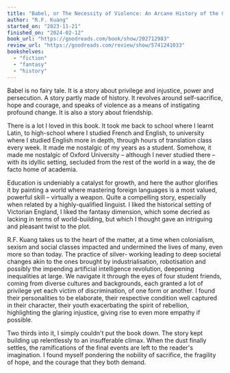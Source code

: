 ```yaml
---
title: "Babel, or The Necessity of Violence: An Arcane History of the Oxford Translators' Revolution"
author: "R.F. Kuang"
started_on: "2023-11-21"
finished_on: "2024-02-12"
book_url: "https://goodreads.com/book/show/202712983"
review_url: "https://goodreads.com/review/show/5741241033"
bookshelves:
  - "fiction"
  - "fantasy"
  - "history"
---
```


Babel is no fairy tale. It is a story about privilege and injustice, power and persecution. A story
partly made of history. It revolves around self-sacrifice, hope and courage, and speaks of violence
as a means of instigating profound change. It is also a story about friendship.

There is a lot I loved in this book. It took me back to school where I learnt Latin, to high-school
where I studied French and English, to university where I studied English more in depth, through
hours of translation class every week. It made me nostalgic of my years as a student. Somehow, it
made me nostalgic of Oxford University – although I never studied there – with its idyllic setting,
secluded from the rest of the world in a way, the de facto home of academia.

Education is undeniably a catalyst for growth, and here the author glorifies it by painting a world
where mastering foreign languages is a most valued, powerful skill – virtually a weapon. Quite a
compelling story, especially when related by a highly-qualified linguist. I liked the historical
setting of Victorian England, I liked the fantasy dimension, which some decried as lacking in terms
of world-building, but which I thought gave an intriguing and pleasant twist to the plot.

R.F. Kuang takes us to the heart of the matter, at a time when colonialism, sexism and social
classes impacted and undermined the lives of many, even more so than today. The practice of silver-
working leading to deep societal changes akin to the ones brought by industrialisation, robotisation
and possibly the impending artificial intelligence revolution, deepening inequalities at large. We
navigate it through the eyes of four student friends, coming from diverse cultures and backgrounds,
each granted a lot of privilege yet each victim of discrimination, of one form or another. I found
their personalities to be elaborate, their respective condition well captured in their character,
their youth exacerbating the spirit of rebellion, highlighting the glaring injustice, giving rise to
even more empathy if possible.

Two thirds into it, I simply couldn't put the book down. The story kept building up relentlessly to
an insufferable climax. When the dust finally settles, the ramifications of the final events are
left to the reader's imagination. I found myself pondering the nobility of sacrifice, the fragility
of hope, and the courage that they both demand.
